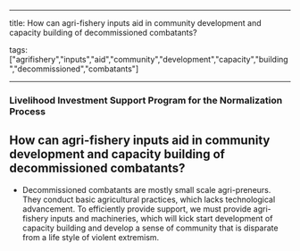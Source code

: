 
---

title: How can agri-fishery inputs aid in community development and capacity building of decommissioned combatants?

tags: ["agrifishery","inputs","aid","community","development","capacity","building","decommissioned","combatants"]

---

### Livelihood Investment Support Program for the Normalization Process

## How can agri-fishery inputs aid in community development and capacity building of decommissioned combatants?


 - Decommissioned combatants are mostly small scale agri-preneurs. They conduct basic agricultural practices, which lacks technological advancement. To efficiently provide support, we must provide agri-fishery inputs and machineries, which will kick start development of capacity building and develop a sense of community that is disparate from a life style of violent extremism.
